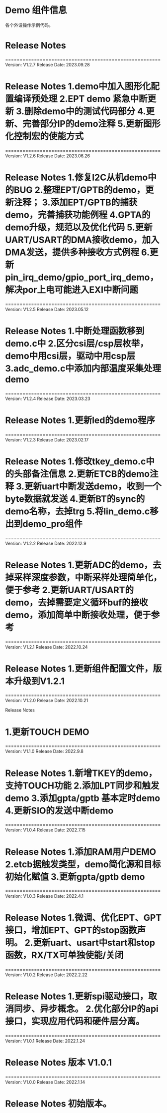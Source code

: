 # Demo 组件信息
各个外设操作示例代码。

# Release Notes

======================================================
Version: V1.2.7
Release Date: 2023.09.28

Release Notes
1.demo中加入图形化配置编译预处理
2.EPT demo 紧急中断更新
3.删除demo中的测试代码部分
4.更新、完善部分IP的demo注释
5.更新图形化控制宏的使能方式
======================================================

======================================================
Version: V1.2.6
Release Date: 2023.06.26

Release Notes
1.修复I2C从机demo中的BUG
2.整理EPT/GPTB的demo，更新注释；
3.添加EPT/GPTB的捕获demo，完善捕获功能例程
4.GPTA的demo升级，规范以及优化代码
5.更新UART/USART的DMA接收demo，加入DMA发送，提供多种接收方式例程
6.更新pin_irq_demo/gpio_port_irq_demo，解决por上电可能进入EXI中断问题
======================================================

======================================================
Version: V1.2.5
Release Date: 2023.05.12

Release Notes
1.中断处理函数移到demo.c中
2.区分csi层/csp层枚举，demo中用csi层，驱动中用csp层
3.adc_demo.c中添加内部温度采集处理demo
======================================================

======================================================
Version: V1.2.4
Release Date: 2023.03.23

Release Notes
1.更新led的demo程序
======================================================

======================================================
Version: V1.2.3
Release Date: 2023.02.17

Release Notes
1.修改tkey_demo.c中的头部备注信息
2.更新ETCB的demo注释
3.更新uart中断发送demo，收到一个byte数据就发送
4.更新BT的sync的demo名称，去掉trg
5.将lin_demo.c移出到demo_pro组件
======================================================

======================================================
Version: V1.2.2
Release Date: 2022.12.9

Release Notes
1.更新ADC的demo，去掉采样深度参数，中断采样处理简单化，便于参考
2.更新UART/USART的demo，去掉需要定义循环buf的接收demo，添加简单中断接收处理，便于参考
======================================================
======================================================
Version: V1.2.1
Release Date: 2022.10.24

Release Notes
1.更新组件配置文件，版本升级到V1.2.1
======================================================

======================================================
Version: V1.2.0
Release Date: 2022.10.21

Release Notes

1.更新TOUCH DEMO
======================================================

======================================================
Version: V1.1.0
Release Date: 2022.9.8

Release Notes
1.新增TKEY的demo，支持TOUCH功能
2.添加LPT同步和触发demo
3.添加gpta/gptb 基本定时demo
4.更新SIO的发送中断demo
======================================================

======================================================
Version: V1.0.4
Release Date: 2022.7.15

Release Notes
1.添加RAM用户DEMO
2.etcb据触发类型，demo简化源和目标初始化赋值
3.更新gpta/gptb demo
======================================================

======================================================
Version: V1.0.3
Release Date: 2022.4.1

Release Notes
1.微调、优化EPT、GPT接口，增加EPT、GPT的stop函数声明。
2.更新uart、usart中start和stop函数，RX/TX可单独使能/关闭
======================================================

======================================================
Version: V1.0.2
Release Date: 2022.2.22

Release Notes
1.更新spi驱动接口，取消同步、异步概念。
2.优化部分IP的api接口，实现应用代码和硬件层分离。
======================================================

======================================================
Version: V1.0.1
Release Date: 2022.1.24

Release Notes
版本 V1.0.1
======================================================


======================================================
Version: V1.0.0
Release Date: 2022.1.14

Release Notes
初始版本。
======================================================



